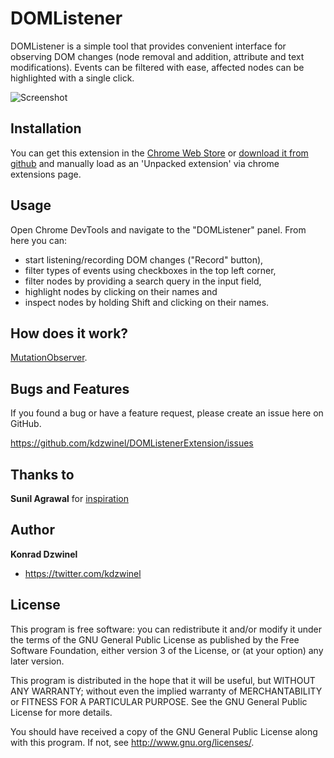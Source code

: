 DOMListener
======================

DOMListener is a simple tool that provides convenient interface for observing DOM changes (node removal and addition, attribute and text modifications). Events can be filtered with ease, affected nodes can be highlighted with a single click.

![Screenshot](https://github.com/kdzwinel/DOMListenerExtension/blob/master/ico/screenshot1.jpg?raw=true)

Installation
-----

You can get this extension in the [Chrome Web Store](https://chrome.google.com/webstore/detail/domlistener/jlfdgnlpibogjanomigieemaembjeolj) or [download it from github](https://github.com/kdzwinel/DOMListenerExtension/archive/master.zip) and manually load as an 'Unpacked extension' via chrome extensions page.

Usage
-----

Open Chrome DevTools and navigate to the "DOMListener" panel. From here you can:

- start listening/recording DOM changes ("Record" button),
- filter types of events using checkboxes in the top left corner,
- filter nodes by providing a search query in the input field,
- highlight nodes by clicking on their names and
- inspect nodes by holding Shift and clicking on their names.

How does it work?
-----
[MutationObserver](https://developer.mozilla.org/en/docs/Web/API/MutationObserver).


Bugs and Features
-----------------

If you found a bug or have a feature request, please create an issue here on GitHub.

https://github.com/kdzwinel/DOMListenerExtension/issues

Thanks to
------

**Sunil Agrawal** for [inspiration](http://stackoverflow.com/questions/18821336/a-browser-extension-to-dump-all-dom-method-calls)

Author
------

**Konrad Dzwinel**

+ https://twitter.com/kdzwinel

License
-------

This program is free software: you can redistribute it and/or modify
it under the terms of the GNU General Public License as published by
the Free Software Foundation, either version 3 of the License, or
(at your option) any later version.

This program is distributed in the hope that it will be useful,
but WITHOUT ANY WARRANTY; without even the implied warranty of
MERCHANTABILITY or FITNESS FOR A PARTICULAR PURPOSE.  See the
GNU General Public License for more details.

You should have received a copy of the GNU General Public License
along with this program.  If not, see <http://www.gnu.org/licenses/>.

